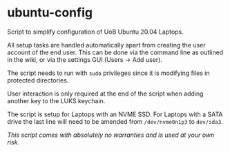 # ubuntu-config

Script to simplify configuration of UoB Ubuntu 20.04 Laptops.


All setup tasks are handled automatically apart from creating the user account of the end user. This can be done via the command line as outlined in the wiki, or via the settings GUI (Users -> Add user).

The script needs to run with ```sudo``` privileges since it is modifying files in protected directories.

User interaction is only required at the end of the script when adding another key to the LUKS keychain.

The script is setup for Laptops with an NVME SSD. For Laptops with a SATA drive the last line will need to be amended from ```/dev/nvme0n1p3``` to ```dev/sda3```.

*This script comes with absolutely no warranties and is used at your own risk.*




